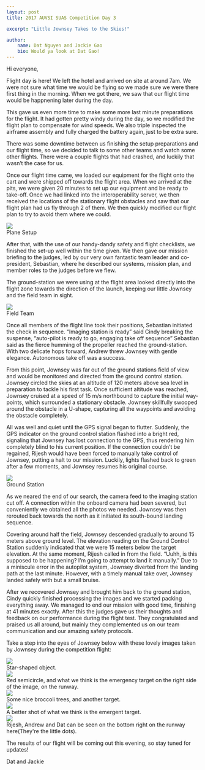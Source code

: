 ```yaml
---
layout: post
title: 2017 AUVSI SUAS Competition Day 3

excerpt: "Little Jownsey Takes to the Skies!"

author:
    name: Dat Nguyen and Jackie Gao
    bio: Would ya look at Dat Gao!
---
```

Hi everyone,

Flight day is here! We left the hotel and arrived on site at around 7am. We were not sure what time we would be flying so we made sure we were there first thing in the morning. When we got there, we saw that our flight time would be happnening later during the day.

This gave us even more time to make some more last minute preparations for the flight. It had gotten pretty windy during the day, so we modified the flight plan to compensate for wind speeds. We also triple inspected the airframe assembly and fully charged the battery again, just to be extra sure.

There was some downtime between us finishing the setup preparations and our flight time, so we decided to talk to some other teams and watch some other flights. There were a couple flights that had crashed, and luckily that wasn’t the case for us.

Once our flight time came, we loaded our equipment for the flight onto the cart and were shipped off towards the flight area. When we arrived at the pits, we were given 20 minutes to set up our equipment and be ready to take-off. Once we had linked into the interoperability server, we then received the locations of the stationary flight obstacles and saw that our flight plan had us fly through 2 of them. We then quickly modified our flight plan to try to avoid them where we could. 

<div class="full zoomable"><img src="/assets/images/auvsi2017/Setup_Day3.JPG" ></div>
Plane Setup

After that, with the use of our handy-dandy safety and flight checklists, we finished the set-up well within the time given. We then gave our mission briefing to the judges, led by our very own fantastic team leader and co-president, Sebastian, where he described our systems, mission plan, and member roles to the judges before we flew.

The ground-station we were using at the flight area looked directly into the flight zone towards the direction of the launch, keeping our little Jownsey and the field team in sight. 

<div class="full zoomable"><img src="/assets/images/auvsi2017/Field.JPG" ></div>	
Field Team

Once all members of the flight line took their positions, Sebastian initiated the check in sequence. “Imaging station is ready” said Cindy breaking the suspense, “auto-pilot is ready to go, engaging take off sequence” Sebastian said as the fierce humming of the propeller reached the ground-station. With two delicate hops forward, Andrew threw Jownsey with gentle elegance. Autonomous take off was a success.

From this point, Jownsey was far out of the ground stations field of view and would be monitored and directed from the ground control station. Jownsey circled the skies at an altitude of 120 meters above sea level in preparation to tackle his first task. Once sufficient altitude was reached, Jownsey cruised at a speed of 15 m/s northbound to capture the initial way-points, which surrounded a stationary obstacle. Jownsey skillfully swooped around the obstacle in a U-shape, capturing all the waypoints and avoiding the obstacle completely. 

All was well and quiet until the GPS signal began to flutter. Suddenly, the GPS indicator on the ground control station flashed into a bright red, signaling that Jownsey has lost connection to the GPS, thus rendering him completely blind to his current position. If the connection couldn’t be regained, Rijesh would have been forced to manually take control of Jownsey, putting a halt to our mission. Luckily, lights flashed back to green after a few moments, and Jownsey resumes his original course. 

<div class="full zoomable"><img src="/assets/images/auvsi2017/Ground_Station.JPG" ></div>
Ground Station


As we neared the end of our search, the camera feed to the imaging station cut off. A connection within the onboard camera had been severed, but conveniently we obtained all the photos we needed. Jownsey was then rerouted back towards the north as it initiated its south-bound landing sequence. 

Covering around half the field, Jownsey descended gradually to around 15 meters above ground level. The elevation reading on the Ground Control Station suddenly indicated that we were 15 meters below the target elevation. At the same moment, Rijesh called in from the field. “Uuhh, is this supposed to be happening? I’m going to attempt to land it manually.” Due to a miniscule error in the autopilot system, Jownsey diverted from the landing path at the last minute. However, with a timely manual take over, Jownsey landed safely with but a small bruise.

After we recovered Jownsey and brought him back to the ground station, Cindy quickly finished processing the images and we started packing everything away. We managed to end our mission with good time, finishing at 41 minutes exactly. After this the judges gave us their thoughts and feedback on our performance during the flight test. They congratulated and praised us all around, but mainly they complemented us on our team communication and our amazing safety protocols.

Take a step into the eyes of Jownsey below with these lovely images taken by Jownsey during the competition flight:
<div class="full zoomable"><img src="/assets/images/auvsi2017/Imaging1.JPG" ></div>
Star-shaped object.
<div class="full zoomable"><img src="/assets/images/auvsi2017/Imaging2.JPG" ></div>
Red semicircle, and what we think is the emergency target on the right side of the image, on the runway.
<div class="full zoomable"><img src="/assets/images/auvsi2017/Imaging3.JPG" ></div>
Some nice broccoli trees, and another target.
<div class="full zoomable"><img src="/assets/images/auvsi2017/Imaging4.JPG" ></div>
A better shot of what we think is the emergent target.
<div class="full zoomable"><img src="/assets/images/auvsi2017/Imaging5.JPG" ></div>
Rijesh, Andrew and Dat can be seen on the bottom right on the runway here(They're the little dots).

The results of our flight will be coming out this evening, so stay tuned for updates!

Dat and Jackie
